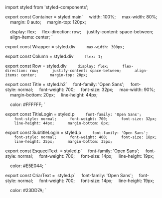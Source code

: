 import styled from 'styled-components'; 
  
 export const Container = styled.main` 
     width: 100%; 
     max-width: 80%; 
     margin: 0 auto; 
     margin-top: 120px; 
  
     display: flex; 
     flex-direction: row; 
     justify-content: space-between; 
     align-items: center; 
 ` 
  
 export const Wrapper = styled.div` 
     max-width: 300px; 
 ` 
  
 export const Column = styled.div` 
     flex: 1; 
 ` 
  
 export const Row = styled.div` 
     display: flex; 
     flex-direction: row; 
     justify-content: space-between; 
     align-items: center; 
     margin-top: 20px; 
 ` 
  
  
  
 export const Title = styled.h2` 
     font-family: 'Open Sans'; 
     font-style: normal; 
     font-weight: 700; 
     font-size: 32px; 
     max-width: 90%; 
     margin-bottom: 20px; 
     line-height: 44px; 
  
     color: #FFFFFF; 
 ` 
  
 export const TitleLogin = styled.p` 
     font-family: 'Open Sans'; 
     font-style: normal; 
     font-weight: 700; 
     font-size: 32px; 
     line-height: 44px; 
     margin-bottom: 8px; 
 ` 
  
 export const SubtitleLogin = styled.p` 
     font-family: 'Open Sans'; 
     font-style: normal; 
     font-weight: 400; 
     font-size: 18px; 
     line-height: 25px; 
     margin-bottom: 35px; 
 ` 
  
  
 export const EsqueciText  = styled.p` 
     font-family: 'Open Sans'; 
     font-style: normal; 
     font-weight: 700; 
     font-size: 14px; 
     line-height: 19px; 
  
     color: #E5E044; 
 `  
  
 export const CriarText =  styled.p` 
     font-family: 'Open Sans'; 
     font-style: normal; 
     font-weight: 700; 
     font-size: 14px; 
     line-height: 19px; 
  
     color: #23DD7A; 
 `
